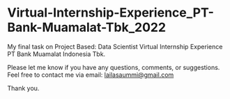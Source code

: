 # Virtual-Internship-Experience_PT-Bank-Muamalat-Tbk_2022

My final task on Project Based: Data Scientist Virtual Internship Experience PT Bank Muamalat Indonesia Tbk.

Please let me know if you have any questions, comments, or suggestions. Feel free to contact me via email: lailasaummi@gmail.com

Thank you.
